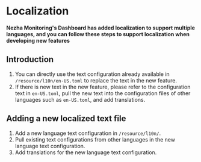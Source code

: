 # Localization
**Nezha Monitoring's Dashboard has added localization to support multiple languages, and you can follow these steps to support localization when developing new features**  

## Introduction
1. You can directly use the text configuration already available in `/resource/l10n/en-US.toml` to replace the text in the new feature.
2. If there is new text in the new feature, please refer to the configuration text in `en-US.toml`, pull the new text into the configuration files of other languages such as `en-US.toml`, and add translations.  

## Adding a new localized text file
1. Add a new language text configuration in `/resource/l10n/`.
2. Pull existing text configurations from other languages in the new language text configuration.
3. Add translations for the new language text configuration.